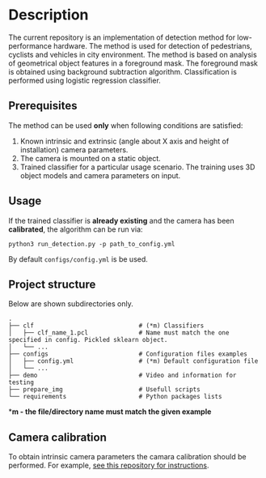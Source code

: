 # Description
The current repository is an implementation of detection method for low-performance hardware.
The method is used for detection of pedestrians, cyclists and vehicles in city environment.
The method is based on analysis of geometrical object features in a foreground mask. The foreground mask is obtained using background subtraction algorithm.
Classification is performed using logistic regression classifier.

## Prerequisites
The method can be used **only** when following conditions are satisfied:
1) Known intrinsic and extrinsic (angle about X axis and height of installation) camera parameters.
2) The camera is mounted on a static object.
3) Trained classifier for a particular usage scenario. The training uses 3D object models and camera parameters on input.

## Usage
If the trained classifier is **already existing** and the camera has been **calibrated**, the algorithm can be run via:
```
python3 run_detection.py -p path_to_config.yml
```  
By default `configs/config.yml` is be used.

## Project structure
Below are shown subdirectories only. 

    .
    ├── clf                             # (*m) Classifiers
    │   ├── clf_name_1.pcl              # Name must match the one specified in config. Pickled sklearn object.
    │   └── ...
    ├── configs                         # Configuration files examples 
    │   ├── config.yml                  # (*m) Default configuration file
    │   └── ...
    ├── demo                            # Video and information for testing
    ├── prepare_img                     # Usefull scripts
    └── requirements                    # Python packages lists

***m - the file/directory name must match the given example**

## Camera calibration
To obtain intrinsic camera parameters the camara calibration should be performed. 
For example, [see this repository for instructions](https://github.com/necator9/video2calibration).
